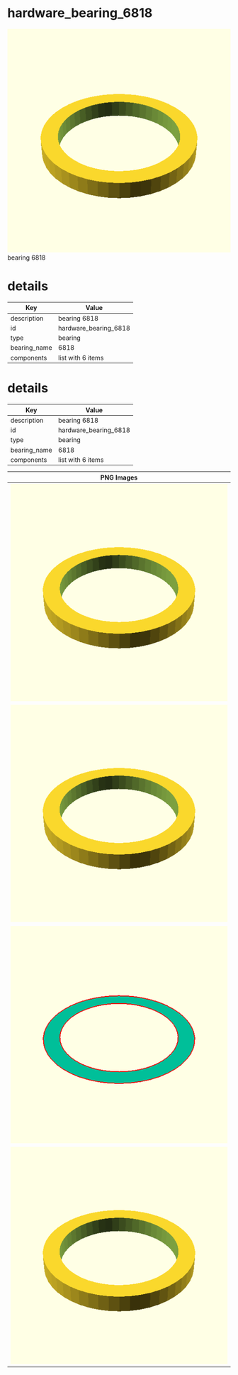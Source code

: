 # hardware_bearing_6818  
![true.png](true.png)  
bearing 6818
# details
| Key          | Value                                                                                                                                                                                                                                                                                                                                                                                                                                                                                                                                                                                                                                                                                                                |
| ------------ | -------------------------------------------------------------------------------------------------------------------------------------------------------------------------------------------------------------------------------------------------------------------------------------------------------------------------------------------------------------------------------------------------------------------------------------------------------------------------------------------------------------------------------------------------------------------------------------------------------------------------------------------------------------------------------------------------------------------- |
| description  | bearing 6818                                                                                                                                                                                                                                                                                                                                                                                                                                                                                                                                                                                                                                                                                                         |
| id           | hardware_bearing_6818                                                                                                                                                                                                                                                                                                                                                                                                                                                                                                                                                                                                                                                                                                |
| type         | bearing                                                                                                                                                                                                                                                                                                                                                                                                                                                                                                                                                                                                                                                                                                              |
| bearing_name | 6818                                                                                                                                                                                                                                                                                                                                                                                                                                                                                                                                                                                                                                                                                                                 |
| components   | list with 6 items                                                                                                                                                                                                                                                                                                                                                                                                                                                                                                                                                                                                                                                                                                    |

# details
| Key          | Value                                                                                                                                                                                                                                                                                                                                                                                                                                                                                                                                                                                                                                                                                                                |
| ------------ | -------------------------------------------------------------------------------------------------------------------------------------------------------------------------------------------------------------------------------------------------------------------------------------------------------------------------------------------------------------------------------------------------------------------------------------------------------------------------------------------------------------------------------------------------------------------------------------------------------------------------------------------------------------------------------------------------------------------- |
| description  | bearing 6818                                                                                                                                                                                                                                                                                                                                                                                                                                                                                                                                                                                                                                                                                                         |
| id           | hardware_bearing_6818                                                                                                                                                                                                                                                                                                                                                                                                                                                                                                                                                                                                                                                                                                |
| type         | bearing                                                                                                                                                                                                                                                                                                                                                                                                                                                                                                                                                                                                                                                                                                              |
| bearing_name | 6818                                                                                                                                                                                                                                                                                                                                                                                                                                                                                                                                                                                                                                                                                                                 |
| components   | list with 6 items                                                                                                                                                                                                                                                                                                                                                                                                                                                                                                                                                                                                                                                                                                    |

| PNG Images |
| --- |
| ![3dpr.png](3dpr.png) |
| ![laser.png](laser.png) |
| ![laser_flat.png](laser_flat.png) |
| ![true.png](true.png) |

